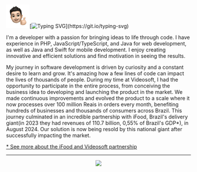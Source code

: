 <img src="./brn_64.png" style="width:64px;height:64px;">[![Typing SVG](https://readme-typing-svg.demolab.com?font=Fira+Code&pause=1000&color=2FA4D7&width=435&lines=Hi+there!;I+am+Rodrigo+Bruner.;Good+to+see+you+here.;I+hope+you+enjoy+it.)](https://git.io/typing-svg)

I'm a developer with a passion for bringing ideas to life through code. I have experience in PHP, JavaScript/TypeScript, and Java for web development, as well as Java and Swift for mobile development. I enjoy creating innovative and efficient solutions and find motivation in seeing the results.

My journey in software development is driven by curiosity and a constant desire to learn and grow. It's amazing how a few lines of code can impact the lives of thousands of people. During my time at Videosoft, I had the opportunity to participate in the entire process, from conceiving the business idea to developing and launching the product in the market. We made continuous improvements and evolved the product to a scale where it now processes over 100 million Reais in orders every month, benefiting hundreds of businesses and thousands of consumers across Brazil. This journey culminated in an incredible partnership with iFood, Brazil's delivery giant(in 2023 they had revenues of 110.7 billion, 0,55% of Brazil's GDP*), in August 2024. Our solution is now being resold by this national giant after successfully impacting the market. 


[* See more about the iFood and Videosoft partnership](https://economia.uol.com.br/noticias/redacao/2024/09/25/nao-seremos-app-para-sempre-ifood-lanca-totens-para-restaurantes.htm) </p>

<hr>
<p align="center">
    <img src="https://skillicons.dev/icons?i=php,wordpress,javascript,typescript,nextjs,java,spring,swift,mysql,postgres,apple,androidstudio,linux,docker,aws"/>
</p>
